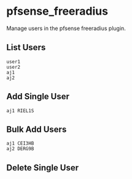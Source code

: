 # pfsense_freeradius
Manage users in the pfsense freeradius plugin.

## List Users

```$ python3 users.py list
user1
user2
aj1
aj2
```

## Add Single User

```$ python users.py --username aj1 add
aj1	RIEL1S
```

## Bulk Add Users

```$ python3 users.py --userfile ../users bulk_add
aj1	CEI3HB
aj2	DERG9B
```

## Delete Single User

```$ python users.py --username aj1 del
```
